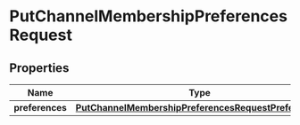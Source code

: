 

# PutChannelMembershipPreferencesRequest


## Properties

| Name | Type | Description | Notes |
|------------ | ------------- | ------------- | -------------|
|**preferences** | [**PutChannelMembershipPreferencesRequestPreferences**](PutChannelMembershipPreferencesRequestPreferences.md) |  |  |



